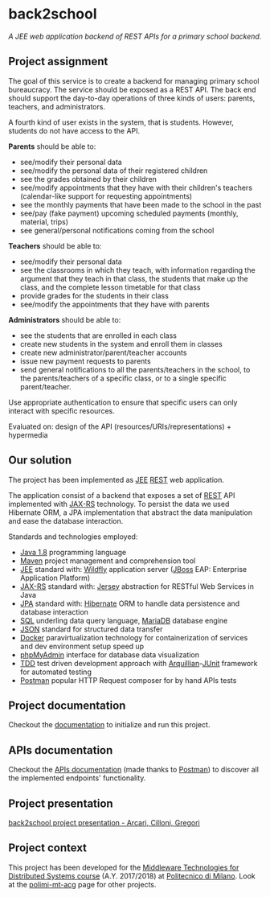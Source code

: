 # back2school
*A JEE web application backend of REST APIs for a primary school backend.*


## Project assignment

The goal of this service is to create a backend for managing primary school bureaucracy. The service should be exposed as a REST API.
The back end should support the day-to-day operations of three kinds of users: parents, teachers, and administrators. 

A fourth kind of user exists in the system, that is students. However, students do not have access to the API.

**Parents** should be able to:

- see/modify their personal data
- see/modify the personal data of their registered children
- see the grades obtained by their children
- see/modify appointments that they have with their children's teachers (calendar-like support for requesting appointments)
- see the monthly payments that have been made to the school in the past
- see/pay (fake payment) upcoming scheduled payments (monthly, material, trips)
- see general/personal notifications coming from the school

**Teachers** should be able to:

- see/modify their personal data
- see the classrooms in which they teach, with information regarding the argument that they teach in that class, the students that make up the class, and the complete lesson timetable for that class
- provide grades for the students in their class
- see/modify the appointments that they have with parents

**Administrators** should be able to:

- see the students that are enrolled in each class
- create new students in the system and enroll them in classes
- create new administrator/parent/teacher accounts
- issue new payment requests to parents
- send general notifications to all the parents/teachers in the school, to the parents/teachers of a specific class, or to a single specific parent/teacher.

Use appropriate authentication to ensure that specific users can only interact with specific
resources.

Evaluated on: design of the API (resources/URIs/representations) + hypermedia


## Our solution

The project has been implemented as [JEE] [REST] web application.

The application consist of a backend that exposes a set of [REST] API implemented with [JAX-RS] technology.
To persist the data we used Hibernate ORM, a JPA implementation that abstract the data manipulation and ease the database interaction.

Standards and technologies employed:

- [Java 1.8] programming language
- [Maven] project management and comprehension tool
- [JEE] standard with: [Wildfly] application server ([JBoss] EAP: Enterprise Application Platform)
- [JAX-RS] standard with: [Jersey] abstraction for RESTful Web Services in Java
- [JPA] standard with: [Hibernate] ORM to handle data persistence and database interaction
- [SQL] underling data query language, [MariaDB] database engine
- [JSON] standard for structured data transfer
- [Docker] paravirtualization technology for containerization of services and dev environment setup speed up
- [phpMyAdmin] interface for database data visualization
- [TDD] test driven development approach with [Arquillian]-[JUnit] framework for automated testing
- [Postman] popular HTTP Request composer for by hand APIs tests 


## Project documentation

Checkout the [documentation](docs) to initialize and run this project.

## APIs documentation

Checkout the [APIs documentation] (made thanks to [Postman]) to discover all the implemented endpoints' functionality.

## Project presentation

[back2school project presentation - Arcari, Cilloni, Gregori]


## Project context

This project has been developed for the [Middleware Technologies for Distributed Systems course]
(A.Y. 2017/2018) at [Politecnico di Milano]. Look at the [polimi-mt-acg] page for other projects. 


[JEE]: https://wikipedia.org/wiki/Java_Platform,_Enterprise_Edition
[REST]: https://wikipedia.org/wiki/Representational_state_transfer

[Java 1.8]: https://www.oracle.com/technetwork/java/javase/downloads/jdk8-downloads-2133151.html
[Maven]: https://maven.apache.org/
[Wildfly]: http://www.wildfly.org/
[JBoss]: http://www.jboss.org/
[JAX-RS]: https://wikipedia.org/wiki/Java_API_for_RESTful_Web_Services
[Jersey]: https://jersey.github.io/
[JPA]: https://wikipedia.org/wiki/Java_Persistence_API
[Hibernate]: http://hibernate.org/
[SQL]: https://wikipedia.org/wiki/SQL
[MariaDB]: https://mariadb.org/
[JSON]: https://www.json.org/
[Docker]: https://www.docker.com/
[phpMyAdmin]: https://www.phpmyadmin.net/
[TDD]: https://wikipedia.org/wiki/Test-driven_development
[Arquillian]: http://arquillian.org/
[JUnit]: https://junit.org
[Postman]: https://www.getpostman.com/

[APIs documentation]: https://documenter.getpostman.com/view/4476607/RWaPv6um

[back2school project presentation - Arcari, Cilloni, Gregori]: https://docs.google.com/presentation/d/19D_GSEKrngPAhNXyjk0vRb9G2AsmLWfxzo1ExqEa_uI/edit?usp=sharing

[Middleware Technologies for Distributed Systems course]: https://www4.ceda.polimi.it/manifesti/manifesti/controller/ManifestoPublic.do?EVN_DETTAGLIO_RIGA_MANIFESTO=evento&aa=2017&k_cf=225&k_corso_la=481&k_indir=T2A&codDescr=090931&lang=EN&semestre=1&idGruppo=3589&idRiga=216904
[Politecnico di Milano]: https://www.polimi.it
[polimi-mt-acg]: https://github.com/polimi-mt-acg
